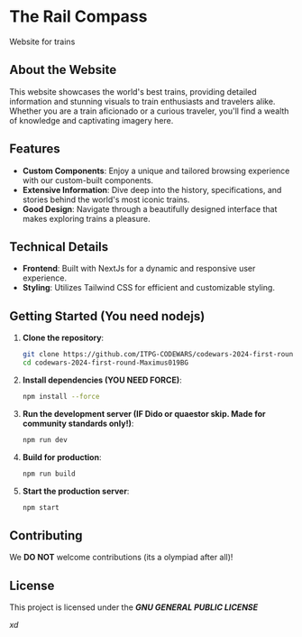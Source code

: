 # The Rail Compass
Website for trains

## About the Website
This website showcases the world's best trains, providing detailed information and stunning visuals to train enthusiasts and travelers alike. Whether you are a train aficionado or a curious traveler, you'll find a wealth of knowledge and captivating imagery here.

## Features
- **Custom Components**: Enjoy a unique and tailored browsing experience with our custom-built components.
- **Extensive Information**: Dive deep into the history, specifications, and stories behind the world's most iconic trains.
- **Good Design**: Navigate through a beautifully designed interface that makes exploring trains a pleasure.

## Technical Details
- **Frontend**: Built with NextJs for a dynamic and responsive user experience.
- **Styling**: Utilizes Tailwind CSS for efficient and customizable styling.

## Getting Started (You need nodejs)
1. **Clone the repository**:
    ```sh
    git clone https://github.com/ITPG-CODEWARS/codewars-2024-first-round-Maximus019BG.git
    cd codewars-2024-first-round-Maximus019BG
    ```

2. **Install dependencies (YOU NEED FORCE)**:
    ```sh
    npm install --force
    ```

3. **Run the development server (IF Dido or quaestor skip. Made for community standards only!)**:
    ```sh
    npm run dev
    ```

4. **Build for production**:
    ```sh
    npm run build
    ```

5. **Start the production server**:
    ```sh
    npm start
    ```

## Contributing
We **DO NOT** welcome contributions (its a olympiad after all)!

## License
This project is licensed under the ***GNU GENERAL PUBLIC LICENSE***

*xd*